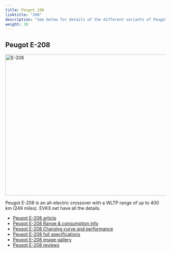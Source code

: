 ```yaml
---
title: Peugot 208
linktitle: "208"
description: "See below for details of the different variants of Peugot 208"
weight: 30
---
```

## Peugot E-208

<a href="/models/peugot/208/e-208/"><img src="https://media.evkx.net/multimedia/models/peugot/208/e-208/main_1_st.jpg" width="800" height="444" alt="E-208" ></a>

Peugot E-208 is an all-electric crossover with a WLTP range of up to 400 km (249 miles). EVKX.net have all the details. 

- [Peugot E-208 article](/models/peugot/208/e-208/)
- [Peugot E-208 Range & consumption info](/models/peugot/208/e-208//rangeandconsumption)
- [Peugot E-208 Charging curve and performance](/models/peugot/208/e-208//chargingcurve)
- [Peugot E-208 full specifications](/models/peugot/208/e-208//specifications)
- [Peugot E-208 image gallery](/models/peugot/208/e-208//gallery)
- [Peugot E-208 reviews](/models/peugot/208/e-208//reviews)

